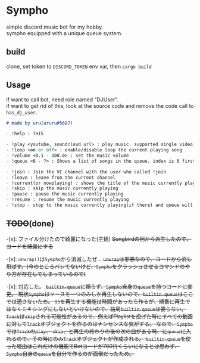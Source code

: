 Sympho
===

simple discord music bot for my hobby.</br>
sympho equipped with a unique queue system.</br>

## build

clone, set token to `DISCORD_TOKEN` env var, then `cargo build`

## Usage
if want to call bot, need role named "DJUser".</br>
if want to get rid of this, look at the source code and remove the code call to `has_dj_user`.</br>

```markdown
# made by uru(ururu#5687)

- !help : THIS

- !play <youtube, soundcloud url> : play music. supported single video, and playlist
- !loop <on or off> : enable/disable loop the current playing song
- !volume <0.1 - 100.0> : set the music volume
- !queue <0 - ?> : Shows a list of songs in the queue. index is 0 first.

- !join : Join the VC channel with the user who called !join
- !leave : leave from the current channel
- !current(or nowplaying) : shows the title of the music currently playing
- !skip : skip the music currently playing
- !pause : pause the music currently playing
- !resume : resume the music currently playing
- !stop : stop to the music currently playing(if there) and queue will be empty
```

## ~~TODO~~(done)

-[x]: ファイル分けたので綺麗になった(主観) ~~Songbirdの例から派生したので、コードを綺麗にする~~

-[x]: `unwrap()`は`Sympho`から消滅したぜ... ~~`unwrap`は邪悪なので、コードから消し飛ばす。(今のところバレてないけど、`Sympho`をクラッシュさせるコマンドのやり方が存在してしまっているので)~~

-[x]: 対応した。 ~~`builtin-queue`に頼らず、`Sympho`自身の`queue`を持つコードに変更。
現状`Sympho`はソースを一つのみしか再生しないので、`builtin-queue`はここでは適さないため。
ssを再生する機能は時間があったら作るが、順番に再生ではなくミキシングにしないといけないので、結局`builtin-queue`は要らない。
`Track`は`skip`される可能性があるので、例えばPlaylistを投げた時にすべての動画に対して`Track`オブジェクトを作るのはナンセンスな気がする。
なので、`Sympho`では`Track`の`play`、 `skip`、と再生の終わりの後の次の曲がある時、に`queue`に入れるので、その時にのみ`Track`オブジェクトが作成される。
`builtin-queue`を使った理由はこれだけの機能でBotコードが700行くらいになるとは思わず、`Sympho`自身の`queue`を自分で作るのが面倒だったため。~~
